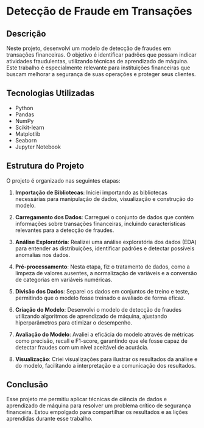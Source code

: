 # Detecção de Fraude em Transações

## Descrição

Neste projeto, desenvolvi um modelo de detecção de fraudes em transações financeiras. O objetivo é identificar padrões que possam indicar atividades fraudulentas, utilizando técnicas de aprendizado de máquina. Este trabalho é especialmente relevante para instituições financeiras que buscam melhorar a segurança de suas operações e proteger seus clientes.

## Tecnologias Utilizadas

- Python
- Pandas
- NumPy
- Scikit-learn
- Matplotlib
- Seaborn
- Jupyter Notebook

## Estrutura do Projeto

O projeto é organizado nas seguintes etapas:

1. **Importação de Bibliotecas**: Iniciei importando as bibliotecas necessárias para manipulação de dados, visualização e construção do modelo.

2. **Carregamento dos Dados**: Carreguei o conjunto de dados que contém informações sobre transações financeiras, incluindo características relevantes para a detecção de fraudes.

3. **Análise Exploratória**: Realizei uma análise exploratória dos dados (EDA) para entender as distribuições, identificar padrões e detectar possíveis anomalias nos dados.

4. **Pré-processamento**: Nesta etapa, fiz o tratamento de dados, como a limpeza de valores ausentes, a normalização de variáveis e a conversão de categorias em variáveis numéricas.

5. **Divisão dos Dados**: Separei os dados em conjuntos de treino e teste, permitindo que o modelo fosse treinado e avaliado de forma eficaz.

6. **Criação do Modelo**: Desenvolvi o modelo de detecção de fraudes utilizando algoritmos de aprendizado de máquina, ajustando hiperparâmetros para otimizar o desempenho.

7. **Avaliação do Modelo**: Avaliei a eficácia do modelo através de métricas como precisão, recall e F1-score, garantindo que ele fosse capaz de detectar fraudes com um nível aceitável de acurácia.

8. **Visualização**: Criei visualizações para ilustrar os resultados da análise e do modelo, facilitando a interpretação e a comunicação dos resultados.

## Conclusão

Esse projeto me permitiu aplicar técnicas de ciência de dados e aprendizado de máquina para resolver um problema crítico de segurança financeira. Estou empolgado para compartilhar os resultados e as lições aprendidas durante esse trabalho.
